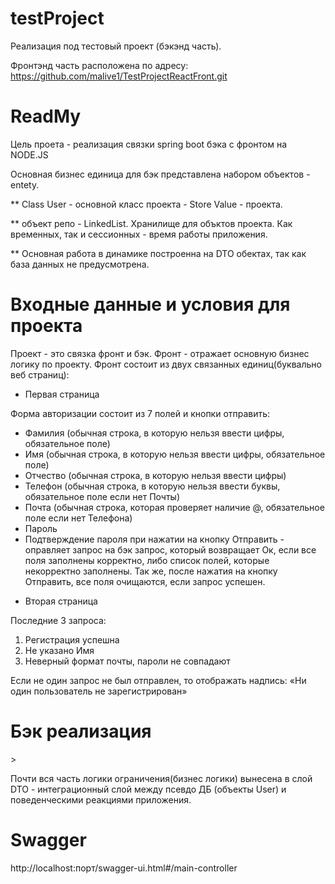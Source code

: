 # testProject
Реализация под тестовый проект (бэкэнд часть).

Фронтэнд часть расположена по адресу: https://github.com/malive1/TestProjectReactFront.git

<h1>ReadMy</h1>

Цель проета - реализация связки spring boot бэка с фронтом на NODE.JS

Основная бизнес единица для бэк представлена набором объектов -  entety.
<p>** Class User - основной класс проекта - Store Value - проекта. </p>

** объект репо - LinkedList. Хранилище для объктов проекта. Как временных, так и сессионных - время работы приложения.
<br>

** Основная работа в динамике построенна на DTO обектах, так как база данных не предусмотрена.

<H1>Входные данные и условия для  проекта</H1>

Проект - это связка фронт и бэк.
Фронт - отражает основную бизнес логику по проекту.
Фронт состоит из двух связанных единиц(буквально веб страниц):

* Первая страница 

Форма авторизации состоит из 7 полей и кнопки отправить:
- Фамилия (обычная строка, в которую нельзя ввести цифры, обязательное поле)
- Имя (обычная строка, в которую нельзя ввести цифры, обязательное поле)
- Отчество (обычная строка, в которую нельзя ввести цифры)
- Телефон (обычная строка, в которую нельзя ввести буквы, обязательное поле если нет Почты)
- Почта (обычная строка, которая проверяет наличие @, обязательное поле если нет Телефона)
- Пароль
- Подтверждение пароля
  при нажатии на кнопку Отправить - оправляет запрос на бэк запрос, который возвращает Ок, если все поля заполнены корректно, либо список полей, которые некорректно заполнены.
  Так же, после нажатия на кнопку Отправить, все поля очищаются, если запрос успешен.


* Вторая  страница

Последние 3 запроса:

1. Регистрация успешна
2. Не указано Имя
3. Неверный формат почты, пароли не совпадают

Если не один запрос не был отправлен, то отображать надпись:
«Ни один пользователь не зарегистрирован»

<H1>Бэк реализация</H1>>

Почти вся часть логики ограничения(бизнес логики) вынесена в слой DTO - интеграционный слой между псевдо ДБ (объекты User) и поведенческими реакциями приложения.

# Swagger

http://localhost:порт/swagger-ui.html#/main-controller



